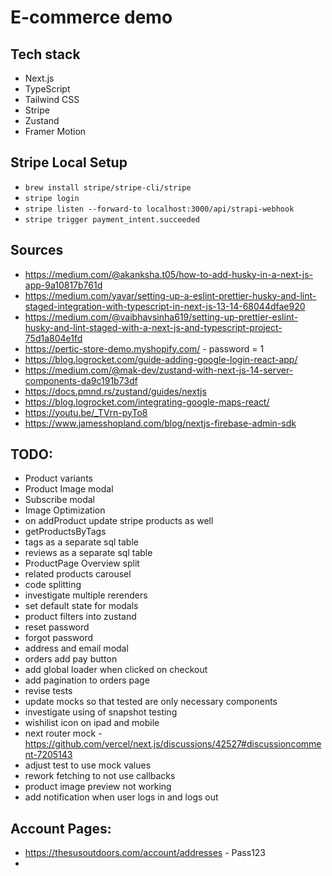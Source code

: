 # E-commerce demo

## Tech stack

- Next.js
- TypeScript
- Tailwind CSS
- Stripe
- Zustand
- Framer Motion

## Stripe Local Setup
- `brew install stripe/stripe-cli/stripe`
- `stripe login`
- `stripe listen --forward-to localhost:3000/api/strapi-webhook`
- `stripe trigger payment_intent.succeeded`

## Sources

- https://medium.com/@akanksha.t05/how-to-add-husky-in-a-next-js-app-9a10817b761d
- https://medium.com/yavar/setting-up-a-eslint-prettier-husky-and-lint-staged-integration-with-typescript-in-next-js-13-14-68044dfae920
- https://medium.com/@vaibhavsinha619/setting-up-prettier-eslint-husky-and-lint-staged-with-a-next-js-and-typescript-project-75d1a804e1fd
- https://pertic-store-demo.myshopify.com/ - password = 1
- https://blog.logrocket.com/guide-adding-google-login-react-app/
- https://medium.com/@mak-dev/zustand-with-next-js-14-server-components-da9c191b73df
- https://docs.pmnd.rs/zustand/guides/nextjs
- https://blog.logrocket.com/integrating-google-maps-react/
- https://youtu.be/_TVrn-pyTo8
- https://www.jamesshopland.com/blog/nextjs-firebase-admin-sdk

## TODO:
- Product variants
- Product Image modal
- Subscribe modal
- Image Optimization
- on addProduct update stripe products as well
- getProductsByTags
- tags as a separate sql table
- reviews as a separate sql table
- ProductPage Overview split
- related products carousel
- code splitting
- investigate multiple rerenders
- set default state for modals 
- product filters into zustand
- reset password
- forgot password
- address and email modal
- orders add pay button
- add global loader when clicked on checkout
- add pagination to orders page
- revise tests
- update mocks so that tested are only necessary components
- investigate using of snapshot testing
- wishilist icon on ipad and mobile
- next router mock - https://github.com/vercel/next.js/discussions/42527#discussioncomment-7205143
- adjust test to use mock values
- rework fetching to not use callbacks
- product image preview not working
- add notification when user logs in and logs out

## Account Pages:
- https://thesusoutdoors.com/account/addresses - Pass123
- 
